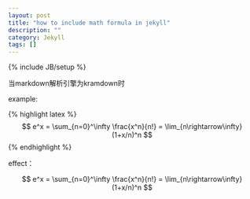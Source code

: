 ```yaml
---
layout: post
title: "how to include math formula in jekyll"
description: ""
category: Jekyll
tags: []
---
```

{% include JB/setup %}


当markdown解析引擎为kramdown时

example:

{% highlight latex %}
$$ 
e^x = \sum_{n=0}^\infty \frac{x^n}{n!} = \lim_{n\rightarrow\infty} (1+x/n)^n 
$$
{% endhighlight %}

effect： 

$$ 
e^x = \sum_{n=0}^\infty \frac{x^n}{n!} = \lim_{n\rightarrow\infty} (1+x/n)^n 
$$
